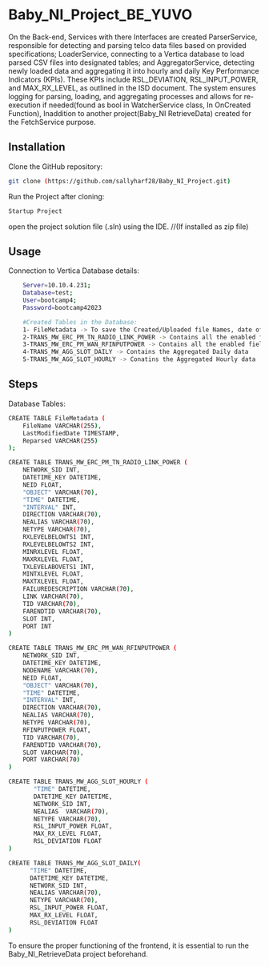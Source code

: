 

# Baby_NI_Project_BE_YUVO

On the Back-end, Services with there Interfaces are created ParserService, responsible for detecting and parsing telco data files based on provided specifications; LoaderService, connecting to a Vertica database to load parsed CSV files into designated tables; and AggregatorService, detecting newly loaded data and aggregating it into hourly and daily Key Performance Indicators (KPIs). These KPIs include RSL_DEVIATION, RSL_INPUT_POWER, and MAX_RX_LEVEL, as outlined in the ISD document. The system ensures logging for parsing, loading, and aggregating processes and allows for re-execution if needed(found as bool in WatcherService class, In OnCreated Function), Inaddition to another project(Baby_NI RetrieveData) created for the FetchService purpose.

## Installation

Clone the GitHub repository:
```bash
git clone (https://github.com/sallyharf28/Baby_NI_Project.git)

```
Run the Project after cloning:

```bash
Startup Project
```
open the project solution file (.sln) using the IDE. //(If installed as zip file)

## Usage
Connection to Vertica Database details:
```bash
    Server=10.10.4.231;
    Database=test;
    User=bootcamp4;
    Password=bootcamp42023

    #Created Tables in the Database:
    1- FileMetadata -> To save the Created/Uploaded file Names, date of Modification, Reparseing state in a table in the Database
    2-TRANS_MW_ERC_PM_TN_RADIO_LINK_POWER -> Contains all the enabled fields in the Radio_Link_Power file 
    3-TRANS_MW_ERC_PM_WAN_RFINPUTPOWER -> Contains all the enabled fields in the RF_InputPower file
    4-TRANS_MW_AGG_SLOT_DAILY -> Contains the Aggregated Daily data
    5-TRANS_MW_AGG_SLOT_HOURLY -> Conatins the Aggregated Hourly data
```

## Steps

Database Tables:
```bash
CREATE TABLE FileMetadata (
    FileName VARCHAR(255),
    LastModifiedDate TIMESTAMP,
    Reparsed VARCHAR(255)
);

```
```bash
CREATE TABLE TRANS_MW_ERC_PM_TN_RADIO_LINK_POWER (
    NETWORK_SID INT,
    DATETIME_KEY DATETIME,
    NEID FLOAT,
    "OBJECT" VARCHAR(70),
    "TIME" DATETIME,
    "INTERVAL" INT,
    DIRECTION VARCHAR(70),
    NEALIAS VARCHAR(70),
    NETYPE VARCHAR(70),
    RXLEVELBELOWTS1 INT,
    RXLEVELBELOWTS2 INT,
    MINRXLEVEL FLOAT,
    MAXRXLEVEL FLOAT,
    TXLEVELABOVETS1 INT,
    MINTXLEVEL FLOAT,
    MAXTXLEVEL FLOAT,
    FAILUREDESCRIPTION VARCHAR(70),
    LINK VARCHAR(70),
    TID VARCHAR(70),
    FARENDTID VARCHAR(70),
    SLOT INT,
    PORT INT
)

```

```bash    
CREATE TABLE TRANS_MW_ERC_PM_WAN_RFINPUTPOWER (
    NETWORK_SID INT,
    DATETIME_KEY DATETIME,
    NODENAME VARCHAR(70),
    NEID FLOAT,
    "OBJECT" VARCHAR(70),
    "TIME" DATETIME,
    "INTERVAL" INT,
    DIRECTION VARCHAR(70),
    NEALIAS VARCHAR(70),
    NETYPE VARCHAR(70),
    RFINPUTPOWER FLOAT,
    TID VARCHAR(70),
    FARENDTID VARCHAR(70),
    SLOT VARCHAR(70),
    PORT VARCHAR(70)
)
```

```bash    
CREATE TABLE TRANS_MW_AGG_SLOT_HOURLY (
       "TIME" DATETIME,
       DATETIME_KEY DATETIME,
       NETWORK_SID INT,
       NEALIAS  VARCHAR(70),
       NETYPE VARCHAR(70),
       RSL_INPUT_POWER FLOAT,
       MAX_RX_LEVEL FLOAT,
       RSL_DEVIATION FLOAT
)
```
```bash    
CREATE TABLE TRANS_MW_AGG_SLOT_DAILY(
      "TIME" DATETIME,  
      DATETIME_KEY DATETIME,
      NETWORK_SID INT,
      NEALIAS VARCHAR(70),
      NETYPE VARCHAR(70),
      RSL_INPUT_POWER FLOAT,
      MAX_RX_LEVEL FLOAT,
      RSL_DEVIATION FLOAT
)
```

To ensure the proper functioning of the frontend, it is essential to run the Baby_NI_RetrieveData project beforehand.

